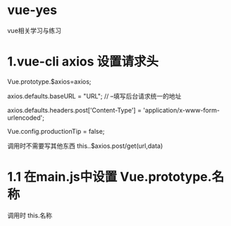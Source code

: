 # vue-yes
vue相关学习与练习

# 1.vue-cli  axios 设置请求头

Vue.prototype.$axios=axios;

axios.defaults.baseURL = "URL"; // –填写后台请求统一的地址

axios.defaults.headers.post['Content-Type'] = 'application/x-www-form-urlencoded';

Vue.config.productionTip = false;


  调用时不需要写其他东西 this..$axios.post/get(url,data)

# 1.1 在main.js中设置 Vue.prototype.名称

调用时  this.名称
